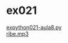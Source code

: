 # ex021 
<a href='https://gabrielryanft.github.io/learning/cursoemvideo/python/exerciciospython/aula8/ex021/expython021-aula8.py' target='_blank' rel='next'>expython021-aula8.py</a><br/>
<a href='https://gabrielryanft.github.io/learning/cursoemvideo/python/exerciciospython/aula8/ex021/ribe.mp3' target='_blank' rel='next'>ribe.mp3</a><br/>
